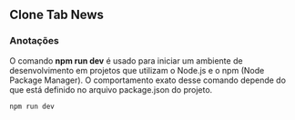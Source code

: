 ## Clone Tab News

### Anotações

O comando <b>npm run dev</b> é usado para iniciar um ambiente de desenvolvimento em projetos que utilizam o Node.js e o npm (Node Package Manager). O comportamento exato desse comando depende do que está definido no arquivo package.json do projeto.

```
npm run dev
```